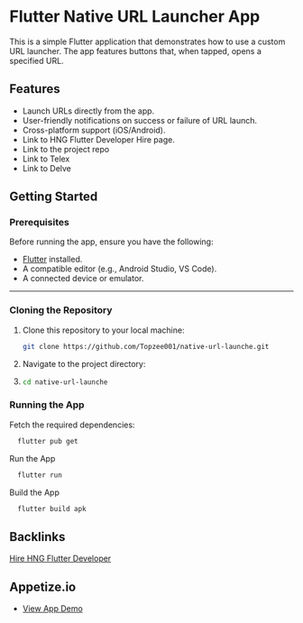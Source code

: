 # Flutter Native URL Launcher App

This is a simple Flutter application that demonstrates how to use a custom URL launcher. The app features buttons that, when tapped, opens a specified URL.

## Features

- Launch URLs directly from the app.
- User-friendly notifications on success or failure of URL launch.
- Cross-platform support (iOS/Android).
- Link to HNG Flutter Developer Hire page.
- Link to the project repo
- Link to Telex
- Link to Delve

  
## Getting Started

### Prerequisites
Before running the app, ensure you have the following:
- [Flutter](https://flutter.dev/docs/get-started/install) installed.
- A compatible editor (e.g., Android Studio, VS Code).
- A connected device or emulator.

---

### Cloning the Repository
1. Clone this repository to your local machine:
   ```bash
   git clone https://github.com/Topzee001/native-url-launche.git
2. Navigate to the project directory:
3. ```bash
   cd native-url-launche
### Running the App
Fetch the required dependencies:
```bash
  flutter pub get
```
Run the App
```bash
  flutter run
```
Build the App
```bash
  flutter build apk
```
## Backlinks
[Hire HNG Flutter Developer](http://hng.tech/hire/flutter-developers)

## Appetize.io

- [View App Demo](https://)

